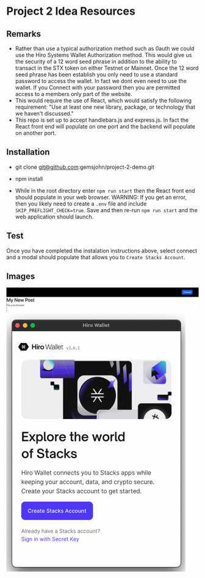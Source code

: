 # Project 2 Idea Resources

## Remarks
- Rather than use a typical authorization method such as 0auth we could use the Hiro Systems Wallet Authorization method. This would give us the security of a 12 word seed phrase in addition to the ability to transact in the STX token on either Testnet or Mainnet. Once the 12 word seed phrase has been establish you only need to use a standard password to access the wallet. In fact we dont even need to use the wallet. If you Connect with your password then you are permitted access to a members only part of the website.
- This would require the use of React, which would satisfy the following requirement: "Use at least one new library, package, or technology that we haven't discussed."
- This repo is set up to accept handlebars.js and express.js. In fact the React front end will populate on one port and the backend will populate on another port. 

## Installation 
- git clone git@github.com:gemsjohn/project-2-demo.git
- npm install

- While in the root directory enter `npm run start` then the React front end should populate in your web browser. WARNING: If you get an error, then you likely need to create a `.env` file and include `SKIP_PREFLIGHT_CHECK=true`. Save and then re-run `npm run start` and the web application should launch.

## Test
Once you have completed the instalation instructions above, select connect and a modal should populate that allows you to `Create Stacks Account`.

## Images
![Example IMG](https://github.com/gemsjohn/project-2-demo/blob/main/public/example.png)
![HIRO](https://github.com/gemsjohn/project-2-demo/blob/main/public/hiro.png)


